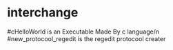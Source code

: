 # interchange
#cHelloWorld is an Executable Made By c language/n
#new_protocool_regedit is the regedit protocool creater
